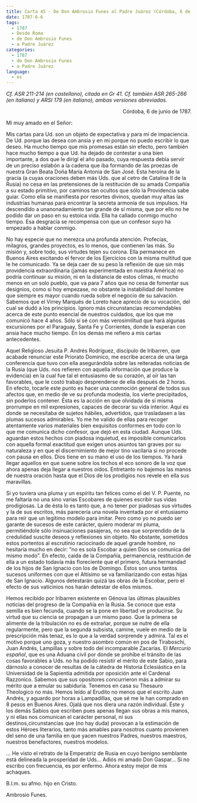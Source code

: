 ```yaml
---
title: Carta 45 - De Don Ambrosio Funes al Padre Juárez (Córdoba, 6 de junio de 1787).
date: 1787-6-6
tags:
  - 1787
  - Desde Roma
  - de Don Ambrosio Funes
  - a Padre Juárez
categories:
  - 1787
  - de Don Ambrosio Funes
  - a Padre Juárez
language:
  - es
---
```


_Cf. ASR 211-214 (en castellano), citada en Gr 41.
Cf. también ASR 265-266 (en italiano) y ARSI 179 (en italiano), ambas versiones abreviadas._

<div align="right">Córdoba, 6 de junio de 1787.</div>

Mi muy amado en el Señor:

Mis cartas para Ud. son un objeto de expectativa y para mí de impaciencia. De Ud. porque las desea con ansia y en mí porque no puedo escribir lo que deseo. Ha mucho tiempo que mis promesas están sin efecto, pero también hace mucho tiempo a que Ud. ha dejado de contestar a una bien importante, a dos que le dirigí el año pasado, cuya respuesta debía servir de un preciso eslabón a la cadena que iba formando de las proezas de nuestra Gran Beata Doña María Antonia de San José. Esta heroína de la gracia (a cuyas oraciones deben más Uds. que al cetro de Catalina II de la Rusia) no cesa en las pretensiones de la restitución de su amada Compañía a su estado primitivo, por caminos tan ocultos que sólo la Providencia sabe guiar. Como ella se manifiesta por resortes divinos, quedan muy altas las industrias humanas para encontrar la secreta armonía de sus impulsos. Ha descendido a unanonadamiento tan grande de sí misma, que por ello no he podido dar un paso en su estoica vida. Ella ha callado conmigo mucho tiempo. Esa desgracia se recompensa con que un confesor suyo ha empezado a hablar conmigo.

No hay especie que no merezca una profunda atención. Profecías, milagros, grandes proyectos, es lo menos, que contienen las más. Su misión y, sobre todo, sus virtudes tejen su corona. Ella permanece en Buenos Aires excitando el fervor de los Ejercicios con la misma multitud que le he comunicado. Ya se deja caer de su peso la reflexión de que sin más providencia extraordinaria (jamás experimentada en nuestra América) no podría continuar su misión, ni en la distancia de estos climas, ni mucho menos en un solo pueblo, que va para 7 años que no cesa de fomentar sus designios, como si hoy empezase, no obstante la instabilidad del hombre que siempre es mayor cuando rueda sobre el negocio de su salvación. Sabemos que el Virrey Marqués de Loreto hace aprecio de su vocación, del cual se dudó a los principios. Ignoro más circunstancias recomendables acerca de este punto esencial de nuestros cuidados, que los que me comunicó hace 4 años. Sólo sí sé con más verosimilitud que hará algunas excursiones por el Paraguay, Santa Fe y Corrientes, donde la esperan con ansia hace mucho tiempo. En los demás me refiero a mis cartas antecedentes.

Aquel Religioso Jesuita P. Andrés Rodríguez, discípulo de Iribarren, que acabade renunciar este Priorato Dominico, me escribe acerca de una larga conferencia que tuvo con ella asegurándola sobre las reiteradas noticias de la Rusia (que Uds. nos refieren con aquella información que produce la evidencia) en la cual fue tal el entusiasmo de su corazón, al oír las tan favorables, que le costó trabajo desprenderse de ella después de 2 horas. En efecto, tocarle este punto es hacer una conmoción general de todos sus afectos que, en medio de ve su profunda modestia, los vierte precipitados, sin poderlos contener. Ésta es la acción en que olvidada de sí misma prorrumpe en mil expresiones, capaces de decorar su vida interior. Aquí es donde se necesitaba de sujetos hábiles, advertidos, que trasladasen a las plumas sucesos admirables. Yo me he valido de ellas para recoger atentamente varios materiales bien exquisitos conformes en todo con lo que me comunica dicho confesor, que dejó en esta ciudad. Aunque Uds. aguardan estos hechos con piadosa inquietud, es imposible comunicarlos con aquella formal exactitud que exigen unos asuntos tan graves por su naturaleza y en que el  discernimiento de mejor tino vacilaría si no procede con pausa en ellos. Dios tiene en su mano el uso de los tiempos. Ya hará llegar aquellos en que suene sobre los techos el eco sonoro de la voz que ahora apenas deja llegar a nuestros oídos. Entretanto no bajemos las manos de nuestra oración hasta que el Dios de los prodigios nos revele en ella sus maravillas.

Si yo tuviera una pluma y un espíritu tan felices como el del V. P. Puente, no me faltaría no una sino varias Escobares de quienes escribir sus vidas prodigiosas. La de ésta lo es tanto que, a no tener por piadosas sus virtudes y la de sus escritos, más parecería una novela inventada por el entusiasmo para reír que un legítimo modelo para imitar. Pero como yo no puedo ser garante de sucesos de este carácter, quiero moderar mi pluma, permitiéndole sólo insinuaciones pasajeras, no sea que sorprendido de la credulidad suscite deseos y reflexiones sin objeto. No obstante, sometidos estos portentos al escrutinio raciocinado de aquel grande hombre, no hesitaría mucho en decir: “no es sola Escobar a quien Dios se comunica del mismo modo”. En efecto, caída de la Compañía, permanencia, restitución de ella a un estado todavía más floreciente que el primero, futura hermandad de los hijos de San Ignacio con los de Domingo. Éstos son unos tantos sucesos uniformes con que el Altísimo se va familiarizando con estas hijas de San Ignacio. Algunos detestarán quizá las obras de la Escobar, pero el efecto de sus vaticinios nos harán detestar de ellos mismos.

Hemos recibido por Iribarren existente en Génova las últimas plausibles noticias del progreso de la Compañía en la Rusia. Se conoce que esta semilla es bien fecunda, cuando se la pone en libertad ve producirse. Su virtud que su ciencia se propagan a un mismo paso. Que la primera se alimente de la tribulación no es de extrañar, porque se nutre de ella regularmente, pero que la segunda subsista, camine, vuele en medio de la prescripción más tenaz, es lo que a la verdad sorprende y admira. Tal es el motivo porque uno goza, y nuestro asombro común en pos de Tiraboschi, Juan Andrés, Lampillas y sobre todo del incomparable Zacarías. El _Mercurio español_, que es una Aduana civil por donde se prohíbe el tránsito de las cosas favorables a Uds. no ha podido resistir el mérito de este Sabio, para dárnoslo a conocer de resultas de la cátedra de Historia Eclesiástica en la Universidad de la Sapientia admitida por oposición ante el Cardenal Razzonico. Sabemos que sus opositores concurrieron más a admirar su mérito que a emular su sabiduría. Tenemos en casa su Thesauro Theologico no más. Hemos leído al Erudito no menos que el escrito Juan Andrés, y aguardo por horas a Lampadillas, que sé me le han comprado en 8 pesos en Buenos Aires. Ojalá que nos diera una razón individual. Éste y los demás Sabios que escriben pues apenas llegan sus obras a mis manos, y ni ellas nos comunican el carácter personal, ni sus  destinos,circunstancias que (no hay duda) provocan a la estimación de estos Héroes literarios, tanto más amables para nosotros cuanto provienen del seno de una familia en que yacen nuestros Padres, nuestros maestros, nuestros benefactores, nuestros modelos.

... He visto el retrato de la Emperatriz de Rusia en cuyo benigno semblante está delineada la prosperidad de Uds... Adiós mi amado Don Gaspar... Si no escribo con frecuencia, es por enfermo. Ahora estoy mejor de mis achaques.

B.l.m. su afmo. hijo en Cristo.

Ambrosio Funes.
